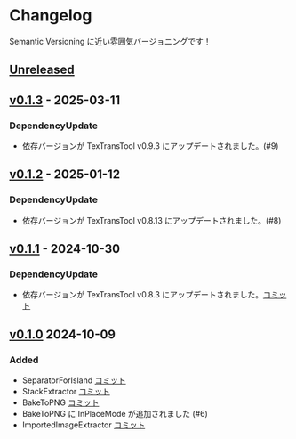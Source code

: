 # Changelog

Semantic Versioning に近い雰囲気バージョニングです！

## [Unreleased](https://github.com/ReinaS-64892/TTT-DestructiveTextureUtilities/compare/v0.1.3...HEAD)

## [v0.1.3](https://github.com/ReinaS-64892/TTT-DestructiveTextureUtilities/compare/v0.1.2...v0.1.3) - 2025-03-11

### DependencyUpdate

- 依存バージョンが TexTransTool v0.9.3 にアップデートされました。(#9)

## [v0.1.2](https://github.com/ReinaS-64892/TTT-DestructiveTextureUtilities/compare/v0.1.1...v0.1.2) - 2025-01-12

### DependencyUpdate

- 依存バージョンが TexTransTool v0.8.13 にアップデートされました。(#8)

## [v0.1.1](https://github.com/ReinaS-64892/TTT-DestructiveTextureUtilities/compare/v0.1.0...v0.1.1) - 2024-10-30

### DependencyUpdate

- 依存バージョンが TexTransTool v0.8.3 にアップデートされました。[コミット](https://github.com/ReinaS-64892/TTT-DestructiveTextureUtilities/commit/722f919a882ab9513ead7afe3430678a5677e5b9)

## [v0.1.0](https://github.com/ReinaS-64892/TTT-DestructiveTextureUtilities/commit/2f31b28b5dfd89c8f8cce3a4d61554baa473a79c) 2024-10-09

### Added

- SeparatorForIsland [コミット](https://github.com/ReinaS-64892/TTT-DestructiveTextureUtilities/commit/acfcafaa3c150bfdefd89433a3dcfa1a697e925f)
- StackExtractor [コミット](https://github.com/ReinaS-64892/TTT-DestructiveTextureUtilities/commit/4d2883051aa1ab4628d782c00459da9f4c6c7430)
- BakeToPNG [コミット](https://github.com/ReinaS-64892/TTT-DestructiveTextureUtilities/commit/c8d65da6e1d84bc81f067ab9964e86cd2525140a)
- BakeToPNG に InPlaceMode が追加されました (#6)
- ImportedImageExtractor [コミット](https://github.com/ReinaS-64892/TTT-DestructiveTextureUtilities/commit/cca1f4330ff0fdc229c0f06f9bf29a731a4499e0)

